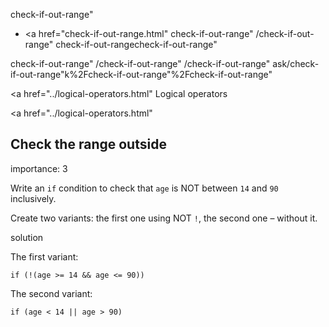 check-if-out-range"

-   <a href="check-if-out-range.html"
    check-if-out-range"
    /check-if-out-range"
    check-if-out-rangecheck-if-out-range"

<!-- -->

check-if-out-range"
/check-if-out-range"
/check-if-out-range"
ask/check-if-out-range"k%2Fcheck-if-out-range"%2Fcheck-if-out-range" </a>

<a href="../logical-operators.html" Logical operators</span></a>

<a href="../logical-operators.html"

## Check the range outside

<span class="task__importance" title="How important is the task, from 1 to 5">importance: 3</span>

Write an `if` condition to check that `age` is NOT between `14` and `90` inclusively.

Create two variants: the first one using NOT `!`, the second one – without it.

solution

The first variant:

    if (!(age >= 14 && age <= 90))

The second variant:

    if (age < 14 || age > 90)

